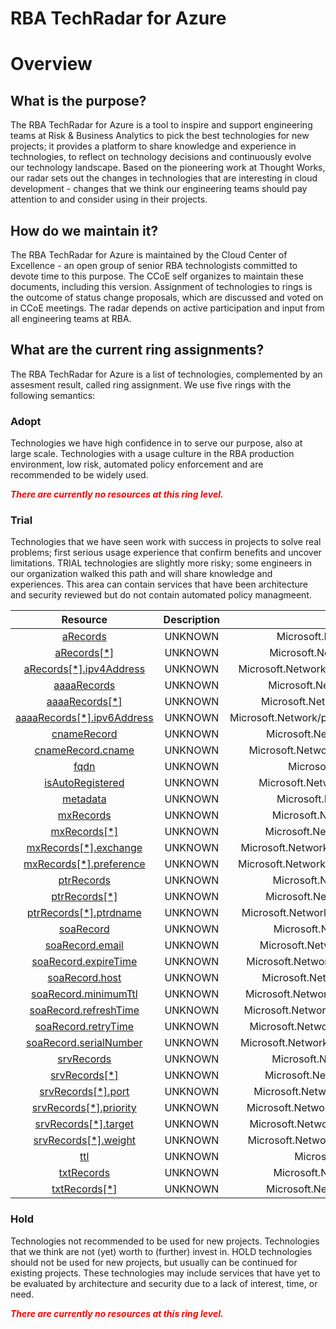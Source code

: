 
RBA TechRadar for Azure
=======================

# Overview

## What is the purpose?


The RBA TechRadar for Azure is a tool to inspire and support engineering teams at Risk & Business Analytics to pick the best technologies for new projects; it provides a platform to share knowledge and experience in technologies, to reflect on technology decisions and continuously evolve our technology landscape.  Based on the pioneering work at Thought Works, our radar sets out the changes in technologies that are interesting in cloud development - changes that we think our engineering teams should pay attention to and consider using in their projects.
## How do we maintain it?


The RBA TechRadar for Azure is maintained by the Cloud Center of Excellence - an open group of senior RBA technologists committed to devote time to this purpose.  The CCoE self organizes to maintain these documents, including this version.  Assignment of technologies to rings is the outcome of status change proposals, which are discussed and voted on in CCoE meetings.  The radar depends on active participation and input from all engineering teams at RBA.
## What are the current ring assignments?


The RBA TechRadar for Azure is a list of technologies, complemented by an assesment result, called ring assignment.  We use five rings with the following semantics:
### Adopt


Technologies we have high confidence in to serve our purpose, also at large scale.  Technologies with a usage culture in the RBA production environment, low risk, automated policy enforcement and are recommended to be widely used.  
  
***<font color="red"> There are currently no resources at this ring level. </font>***
### Trial


Technologies that we have seen work with success in projects to solve real problems;  first serious usage experience that confirm benefits and uncover limitations.  TRIAL technologies are slightly more risky; some engineers in our organization walked this path and will share knowledge and experiences.  This area can contain services that have been architecture and security reviewed but do not contain automated policy managmeent.  

|Resource|Description|Path|Status|
| :---: | :---: | :---: | :---: |
|[aRecords](https://github.com/openrba/python-azure-techradar/blob/master/Microsoft.Network/privateDnsZones/TXT/aRecords/README.md)|UNKNOWN|Microsoft.Network/privateDnsZones/TXT/aRecords|TRIAL|
|[aRecords[*]](https://github.com/openrba/python-azure-techradar/blob/master/Microsoft.Network/privateDnsZones/TXT/aRecords[*]/README.md)|UNKNOWN|Microsoft.Network/privateDnsZones/TXT/aRecords[*]|TRIAL|
|[aRecords[*].ipv4Address](https://github.com/openrba/python-azure-techradar/blob/master/Microsoft.Network/privateDnsZones/TXT/aRecords[*].ipv4Address/README.md)|UNKNOWN|Microsoft.Network/privateDnsZones/TXT/aRecords[*].ipv4Address|TRIAL|
|[aaaaRecords](https://github.com/openrba/python-azure-techradar/blob/master/Microsoft.Network/privateDnsZones/TXT/aaaaRecords/README.md)|UNKNOWN|Microsoft.Network/privateDnsZones/TXT/aaaaRecords|TRIAL|
|[aaaaRecords[*]](https://github.com/openrba/python-azure-techradar/blob/master/Microsoft.Network/privateDnsZones/TXT/aaaaRecords[*]/README.md)|UNKNOWN|Microsoft.Network/privateDnsZones/TXT/aaaaRecords[*]|TRIAL|
|[aaaaRecords[*].ipv6Address](https://github.com/openrba/python-azure-techradar/blob/master/Microsoft.Network/privateDnsZones/TXT/aaaaRecords[*].ipv6Address/README.md)|UNKNOWN|Microsoft.Network/privateDnsZones/TXT/aaaaRecords[*].ipv6Address|TRIAL|
|[cnameRecord](https://github.com/openrba/python-azure-techradar/blob/master/Microsoft.Network/privateDnsZones/TXT/cnameRecord/README.md)|UNKNOWN|Microsoft.Network/privateDnsZones/TXT/cnameRecord|TRIAL|
|[cnameRecord.cname](https://github.com/openrba/python-azure-techradar/blob/master/Microsoft.Network/privateDnsZones/TXT/cnameRecord.cname/README.md)|UNKNOWN|Microsoft.Network/privateDnsZones/TXT/cnameRecord.cname|TRIAL|
|[fqdn](https://github.com/openrba/python-azure-techradar/blob/master/Microsoft.Network/privateDnsZones/TXT/fqdn/README.md)|UNKNOWN|Microsoft.Network/privateDnsZones/TXT/fqdn|TRIAL|
|[isAutoRegistered](https://github.com/openrba/python-azure-techradar/blob/master/Microsoft.Network/privateDnsZones/TXT/isAutoRegistered/README.md)|UNKNOWN|Microsoft.Network/privateDnsZones/TXT/isAutoRegistered|TRIAL|
|[metadata](https://github.com/openrba/python-azure-techradar/blob/master/Microsoft.Network/privateDnsZones/TXT/metadata/README.md)|UNKNOWN|Microsoft.Network/privateDnsZones/TXT/metadata|TRIAL|
|[mxRecords](https://github.com/openrba/python-azure-techradar/blob/master/Microsoft.Network/privateDnsZones/TXT/mxRecords/README.md)|UNKNOWN|Microsoft.Network/privateDnsZones/TXT/mxRecords|TRIAL|
|[mxRecords[*]](https://github.com/openrba/python-azure-techradar/blob/master/Microsoft.Network/privateDnsZones/TXT/mxRecords[*]/README.md)|UNKNOWN|Microsoft.Network/privateDnsZones/TXT/mxRecords[*]|TRIAL|
|[mxRecords[*].exchange](https://github.com/openrba/python-azure-techradar/blob/master/Microsoft.Network/privateDnsZones/TXT/mxRecords[*].exchange/README.md)|UNKNOWN|Microsoft.Network/privateDnsZones/TXT/mxRecords[*].exchange|TRIAL|
|[mxRecords[*].preference](https://github.com/openrba/python-azure-techradar/blob/master/Microsoft.Network/privateDnsZones/TXT/mxRecords[*].preference/README.md)|UNKNOWN|Microsoft.Network/privateDnsZones/TXT/mxRecords[*].preference|TRIAL|
|[ptrRecords](https://github.com/openrba/python-azure-techradar/blob/master/Microsoft.Network/privateDnsZones/TXT/ptrRecords/README.md)|UNKNOWN|Microsoft.Network/privateDnsZones/TXT/ptrRecords|TRIAL|
|[ptrRecords[*]](https://github.com/openrba/python-azure-techradar/blob/master/Microsoft.Network/privateDnsZones/TXT/ptrRecords[*]/README.md)|UNKNOWN|Microsoft.Network/privateDnsZones/TXT/ptrRecords[*]|TRIAL|
|[ptrRecords[*].ptrdname](https://github.com/openrba/python-azure-techradar/blob/master/Microsoft.Network/privateDnsZones/TXT/ptrRecords[*].ptrdname/README.md)|UNKNOWN|Microsoft.Network/privateDnsZones/TXT/ptrRecords[*].ptrdname|TRIAL|
|[soaRecord](https://github.com/openrba/python-azure-techradar/blob/master/Microsoft.Network/privateDnsZones/TXT/soaRecord/README.md)|UNKNOWN|Microsoft.Network/privateDnsZones/TXT/soaRecord|TRIAL|
|[soaRecord.email](https://github.com/openrba/python-azure-techradar/blob/master/Microsoft.Network/privateDnsZones/TXT/soaRecord.email/README.md)|UNKNOWN|Microsoft.Network/privateDnsZones/TXT/soaRecord.email|TRIAL|
|[soaRecord.expireTime](https://github.com/openrba/python-azure-techradar/blob/master/Microsoft.Network/privateDnsZones/TXT/soaRecord.expireTime/README.md)|UNKNOWN|Microsoft.Network/privateDnsZones/TXT/soaRecord.expireTime|TRIAL|
|[soaRecord.host](https://github.com/openrba/python-azure-techradar/blob/master/Microsoft.Network/privateDnsZones/TXT/soaRecord.host/README.md)|UNKNOWN|Microsoft.Network/privateDnsZones/TXT/soaRecord.host|TRIAL|
|[soaRecord.minimumTtl](https://github.com/openrba/python-azure-techradar/blob/master/Microsoft.Network/privateDnsZones/TXT/soaRecord.minimumTtl/README.md)|UNKNOWN|Microsoft.Network/privateDnsZones/TXT/soaRecord.minimumTtl|TRIAL|
|[soaRecord.refreshTime](https://github.com/openrba/python-azure-techradar/blob/master/Microsoft.Network/privateDnsZones/TXT/soaRecord.refreshTime/README.md)|UNKNOWN|Microsoft.Network/privateDnsZones/TXT/soaRecord.refreshTime|TRIAL|
|[soaRecord.retryTime](https://github.com/openrba/python-azure-techradar/blob/master/Microsoft.Network/privateDnsZones/TXT/soaRecord.retryTime/README.md)|UNKNOWN|Microsoft.Network/privateDnsZones/TXT/soaRecord.retryTime|TRIAL|
|[soaRecord.serialNumber](https://github.com/openrba/python-azure-techradar/blob/master/Microsoft.Network/privateDnsZones/TXT/soaRecord.serialNumber/README.md)|UNKNOWN|Microsoft.Network/privateDnsZones/TXT/soaRecord.serialNumber|TRIAL|
|[srvRecords](https://github.com/openrba/python-azure-techradar/blob/master/Microsoft.Network/privateDnsZones/TXT/srvRecords/README.md)|UNKNOWN|Microsoft.Network/privateDnsZones/TXT/srvRecords|TRIAL|
|[srvRecords[*]](https://github.com/openrba/python-azure-techradar/blob/master/Microsoft.Network/privateDnsZones/TXT/srvRecords[*]/README.md)|UNKNOWN|Microsoft.Network/privateDnsZones/TXT/srvRecords[*]|TRIAL|
|[srvRecords[*].port](https://github.com/openrba/python-azure-techradar/blob/master/Microsoft.Network/privateDnsZones/TXT/srvRecords[*].port/README.md)|UNKNOWN|Microsoft.Network/privateDnsZones/TXT/srvRecords[*].port|TRIAL|
|[srvRecords[*].priority](https://github.com/openrba/python-azure-techradar/blob/master/Microsoft.Network/privateDnsZones/TXT/srvRecords[*].priority/README.md)|UNKNOWN|Microsoft.Network/privateDnsZones/TXT/srvRecords[*].priority|TRIAL|
|[srvRecords[*].target](https://github.com/openrba/python-azure-techradar/blob/master/Microsoft.Network/privateDnsZones/TXT/srvRecords[*].target/README.md)|UNKNOWN|Microsoft.Network/privateDnsZones/TXT/srvRecords[*].target|TRIAL|
|[srvRecords[*].weight](https://github.com/openrba/python-azure-techradar/blob/master/Microsoft.Network/privateDnsZones/TXT/srvRecords[*].weight/README.md)|UNKNOWN|Microsoft.Network/privateDnsZones/TXT/srvRecords[*].weight|TRIAL|
|[ttl](https://github.com/openrba/python-azure-techradar/blob/master/Microsoft.Network/privateDnsZones/TXT/ttl/README.md)|UNKNOWN|Microsoft.Network/privateDnsZones/TXT/ttl|TRIAL|
|[txtRecords](https://github.com/openrba/python-azure-techradar/blob/master/Microsoft.Network/privateDnsZones/TXT/txtRecords/README.md)|UNKNOWN|Microsoft.Network/privateDnsZones/TXT/txtRecords|TRIAL|
|[txtRecords[*]](https://github.com/openrba/python-azure-techradar/blob/master/Microsoft.Network/privateDnsZones/TXT/txtRecords[*]/README.md)|UNKNOWN|Microsoft.Network/privateDnsZones/TXT/txtRecords[*]|TRIAL|

### Hold


Technologies not recommended to be used for new projects. Technologies that we think are not (yet) worth to (further) invest in.  HOLD technologies should not be used for new projects, but usually can be continued for existing projects.  These technologies may include services that have yet to be evaluated by architecture and security due to a lack of interest, time, or need.  
  
***<font color="red"> There are currently no resources at this ring level. </font>***